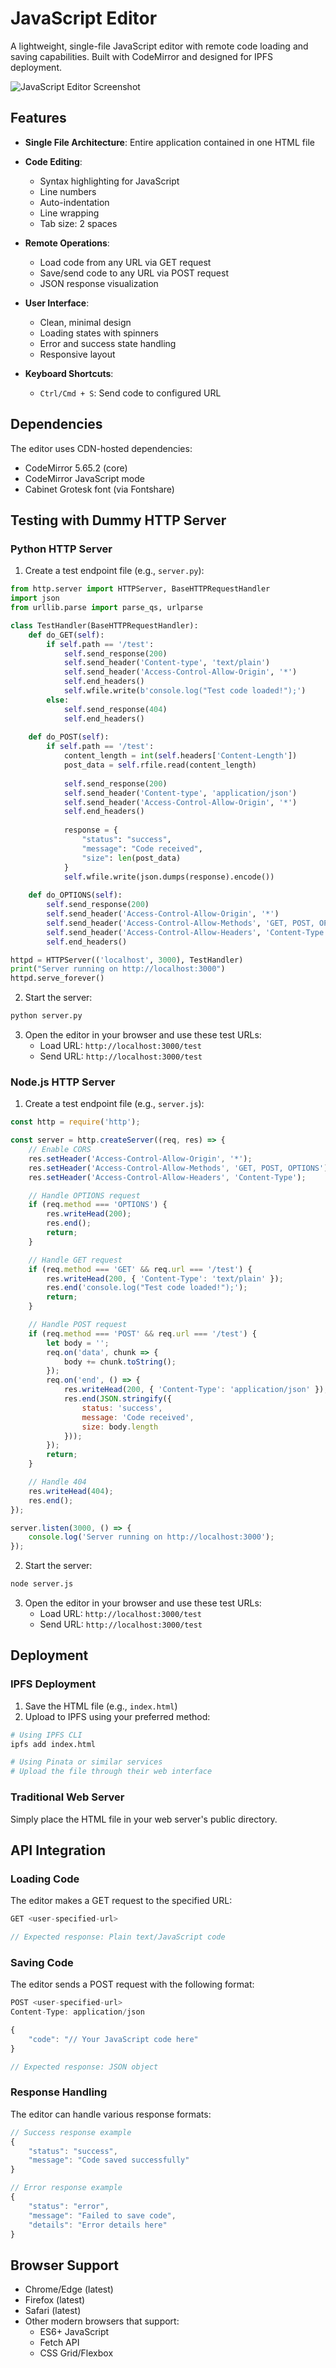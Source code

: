 # JavaScript Editor

A lightweight, single-file JavaScript editor with remote code loading and saving capabilities. Built with CodeMirror and designed for IPFS deployment.

![JavaScript Editor Screenshot](/api/placeholder/800/400)

## Features

- **Single File Architecture**: Entire application contained in one HTML file
- **Code Editing**:
  - Syntax highlighting for JavaScript
  - Line numbers
  - Auto-indentation
  - Line wrapping
  - Tab size: 2 spaces
  
- **Remote Operations**:
  - Load code from any URL via GET request
  - Save/send code to any URL via POST request
  - JSON response visualization
  
- **User Interface**:
  - Clean, minimal design
  - Loading states with spinners
  - Error and success state handling
  - Responsive layout
  
- **Keyboard Shortcuts**:
  - `Ctrl/Cmd + S`: Send code to configured URL

## Dependencies

The editor uses CDN-hosted dependencies:
- CodeMirror 5.65.2 (core)
- CodeMirror JavaScript mode
- Cabinet Grotesk font (via Fontshare)

## Testing with Dummy HTTP Server

### Python HTTP Server

1. Create a test endpoint file (e.g., `server.py`):
```python
from http.server import HTTPServer, BaseHTTPRequestHandler
import json
from urllib.parse import parse_qs, urlparse

class TestHandler(BaseHTTPRequestHandler):
    def do_GET(self):
        if self.path == '/test':
            self.send_response(200)
            self.send_header('Content-type', 'text/plain')
            self.send_header('Access-Control-Allow-Origin', '*')
            self.end_headers()
            self.wfile.write(b'console.log("Test code loaded!");')
        else:
            self.send_response(404)
            self.end_headers()
            
    def do_POST(self):
        if self.path == '/test':
            content_length = int(self.headers['Content-Length'])
            post_data = self.rfile.read(content_length)
            
            self.send_response(200)
            self.send_header('Content-type', 'application/json')
            self.send_header('Access-Control-Allow-Origin', '*')
            self.end_headers()
            
            response = {
                "status": "success",
                "message": "Code received",
                "size": len(post_data)
            }
            self.wfile.write(json.dumps(response).encode())
            
    def do_OPTIONS(self):
        self.send_response(200)
        self.send_header('Access-Control-Allow-Origin', '*')
        self.send_header('Access-Control-Allow-Methods', 'GET, POST, OPTIONS')
        self.send_header('Access-Control-Allow-Headers', 'Content-Type')
        self.end_headers()

httpd = HTTPServer(('localhost', 3000), TestHandler)
print("Server running on http://localhost:3000")
httpd.serve_forever()
```

2. Start the server:
```bash
python server.py
```

3. Open the editor in your browser and use these test URLs:
   - Load URL: `http://localhost:3000/test`
   - Send URL: `http://localhost:3000/test`

### Node.js HTTP Server

1. Create a test endpoint file (e.g., `server.js`):
```javascript
const http = require('http');

const server = http.createServer((req, res) => {
    // Enable CORS
    res.setHeader('Access-Control-Allow-Origin', '*');
    res.setHeader('Access-Control-Allow-Methods', 'GET, POST, OPTIONS');
    res.setHeader('Access-Control-Allow-Headers', 'Content-Type');

    // Handle OPTIONS request
    if (req.method === 'OPTIONS') {
        res.writeHead(200);
        res.end();
        return;
    }

    // Handle GET request
    if (req.method === 'GET' && req.url === '/test') {
        res.writeHead(200, { 'Content-Type': 'text/plain' });
        res.end('console.log("Test code loaded!");');
        return;
    }

    // Handle POST request
    if (req.method === 'POST' && req.url === '/test') {
        let body = '';
        req.on('data', chunk => {
            body += chunk.toString();
        });
        req.on('end', () => {
            res.writeHead(200, { 'Content-Type': 'application/json' });
            res.end(JSON.stringify({
                status: 'success',
                message: 'Code received',
                size: body.length
            }));
        });
        return;
    }

    // Handle 404
    res.writeHead(404);
    res.end();
});

server.listen(3000, () => {
    console.log('Server running on http://localhost:3000');
});
```

2. Start the server:
```bash
node server.js
```

3. Open the editor in your browser and use these test URLs:
   - Load URL: `http://localhost:3000/test`
   - Send URL: `http://localhost:3000/test`

## Deployment

### IPFS Deployment

1. Save the HTML file (e.g., `index.html`)
2. Upload to IPFS using your preferred method:

```bash
# Using IPFS CLI
ipfs add index.html

# Using Pinata or similar services
# Upload the file through their web interface
```

### Traditional Web Server

Simply place the HTML file in your web server's public directory.

## API Integration

### Loading Code

The editor makes a GET request to the specified URL:

```javascript
GET <user-specified-url>

// Expected response: Plain text/JavaScript code
```

### Saving Code

The editor sends a POST request with the following format:

```javascript
POST <user-specified-url>
Content-Type: application/json

{
    "code": "// Your JavaScript code here"
}

// Expected response: JSON object
```

### Response Handling

The editor can handle various response formats:

```javascript
// Success response example
{
    "status": "success",
    "message": "Code saved successfully"
}

// Error response example
{
    "status": "error",
    "message": "Failed to save code",
    "details": "Error details here"
}
```

## Browser Support

- Chrome/Edge (latest)
- Firefox (latest)
- Safari (latest)
- Other modern browsers that support:
  - ES6+ JavaScript
  - Fetch API
  - CSS Grid/Flexbox


